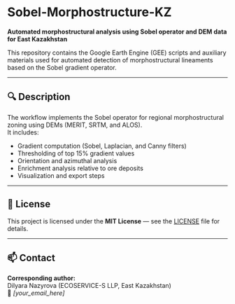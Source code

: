 # Sobel-Morphostructure-KZ

**Automated morphostructural analysis using Sobel operator and DEM data for East Kazakhstan**

This repository contains the Google Earth Engine (GEE) scripts and auxiliary materials used for automated detection of morphostructural lineaments based on the Sobel gradient operator.

---

## 🔍 Description
The workflow implements the Sobel operator for regional morphostructural zoning using DEMs (MERIT, SRTM, and ALOS).  
It includes:
- Gradient computation (Sobel, Laplacian, and Canny filters)  
- Thresholding of top 15% gradient values  
- Orientation and azimuthal analysis  
- Enrichment analysis relative to ore deposits  
- Visualization and export steps

---

## 📜 License
This project is licensed under the **MIT License** — see the [LICENSE](LICENSE) file for details.

---

## 📫 Contact
**Corresponding author:**  
Dilyara Nazyrova (ECOSERVICE-S LLP, East Kazakhstan)  
📧 *[your_email_here]*


